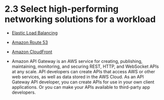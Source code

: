 # 2.3 Select high-performing networking solutions for a workload

* [Elastic Load Balancing](load-balancing)

* [Amazon Route 53](route-53)

* [Amazon CloudFront](cloud-front)

* Amazon API Gateway is an AWS service for creating, publishing, maintaining, monitoring, and securing REST, HTTP, and WebSocket APIs at any scale. API developers can create APIs that access AWS or other web services, as well as data stored in the AWS Cloud. As an API Gateway API developer, you can create APIs for use in your own client applications. Or you can make your APIs available to third-party app developers. 
